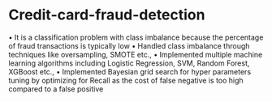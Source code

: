 # Credit-card-fraud-detection
•	It is a classification problem with class imbalance because the percentage of fraud transactions is typically low
•	Handled class imbalance through techniques like oversampling, SMOTE etc., 
•	Implemented multiple machine learning algorithms including Logistic Regression, SVM, Random Forest, XGBoost etc.,
•	Implemented Bayesian grid search for hyper parameters tuning by optimizing for Recall as the cost of false negative is too high compared to a false positive
